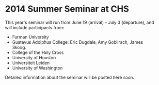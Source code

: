 # 2014 Summer Seminar at CHS #

This year's seminar will run from June 19 (arrival) - July 3 (departure), and will include participants from:

- Furman University
- Gustavus Adolphus College: Eric Dugdale, Amy Goblirsch, James Skoog.
- College of the Holy Cross
- University of Houston
- Universiteit Leiden
- University of Washington

Detailed information about the seminar will be posted here soon.
